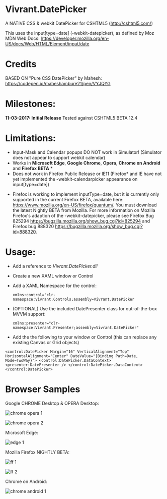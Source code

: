 # Vivrant.DatePicker
A NATIVE CSS &amp; webkit DatePicker for CSHTML5 (http://cshtml5.com/)

This uses the input[type=date] (-webkit-datepicker), as defined by Moz MDN Web Docs: https://developer.mozilla.org/en-US/docs/Web/HTML/Element/input/date

# Credits
BASED ON "Pure CSS DatePicker" by Mahesh: https://codepen.io/maheshambure21/pen/VYJQYG

# Milestones:
**11-03-2017: Initial Release**
Tested against CSHTML5 BETA 12.4

# Limitations:
- Input-Mask and Calendar popups DO NOT work in Simulator! (Simulator does not appear to support webkit calendar)
- Works in **Microsoft Edge**, **Google Chrome**, **Opera**, **Chrome on Android** and **Firefox BETA** *
- Does not work in Firefox Public Release or IE11 (Firefox* and IE have not yet implemented the -webkit-calendarpicker appearance on input[type=date])
* Firefox is working to implement inputType=date, but it is currently only supported in the current Firefox BETA, available here: https://www.mozilla.org/en-US/firefox/quantum/. You must download the latest Nightly BETA from Mozilla. For more information on Mozilla Firefox's adaption of the -webkit-datepicker, please see Firefox Bug 825294 https://bugzilla.mozilla.org/show_bug.cgi?id=825294 and Firefox bug 888320 https://bugzilla.mozilla.org/show_bug.cgi?id=888320.

# Usage:

 - Add a reference to *Vivrant.DatePicker.dll*
 
 - Create a new XAML window or Control
 
 - Add a XAML Namespace for the control: 
 
    `xmlns:control="clr-namespace:Vivrant.Controls;assembly=Vivrant.DatePicker`
    
 - (OPTIONAL) Use the included DatePresenter class for out-of-the-box MVVM support: 
 
    `xmlns:presenter="clr-namespace:Vivrant.Presenter;assembly=Vivrant.DatePicker"`
    
 - Add the the following to your window or Control (this can replace any existing Canvas or Grid objects)
 
`<control:DatePicker
    Margin="16"
    VerticalAlignment="Top"
    HorizontalAlignment="Center"
    DateValue="{Binding Path=Date, Mode=TwoWay}">
    <control:DatePicker.DataContext>
        <presenter:DatePresenter />
    </control:DatePicker.DataContext>
</control:DatePicker>`

# Browser Samples
Google CHROME Desktop & OPERA Desktop:

![chrome opera 1](https://image.ibb.co/ndn0Cb/Vivrant_Date_Picker.png)

![chrome opera 2](https://image.ibb.co/i6XaCb/Vivrant_Date_Picker2.png)

Microsoft Edge:

![edge 1](https://image.ibb.co/jfFthb/Vivrant_Date_Picker_Edge.png)

Mozilla Firefox NIGHTLY BETA:

![ff 1](https://image.ibb.co/iiNENb/Fire_Fox_NIGHTLY.png)

![ff 2](https://image.ibb.co/dJZHaw/Fire_Fox_NIGHTLY2.png)

Chrome on Android:

![chrome android 1](https://image.ibb.co/jKMr2b/android.png)
